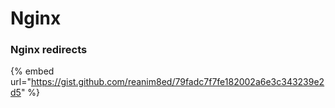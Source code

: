 # Nginx

### Nginx redirects

{% embed url="https://gist.github.com/reanim8ed/79fadc7f7fe182002a6e3c343239e2d5" %}



